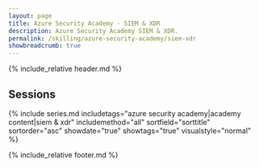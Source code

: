```yaml
---
layout: page
title: Azure Security Academy - SIEM & XDR
description: Azure Security Academy SIEM & XDR.
permalink: /skilling/azure-security-academy/siem-xdr
showbreadcrumb: true
---
```


{% include_relative header.md %}

## Sessions

{% include series.md 
    includetags="azure security academy|academy content|siem & xdr" includemethod="all" 
    sortfield="sorttitle" sortorder="asc" showdate="true" showtags="true"
    visualstyle="normal"
%}

{% include_relative footer.md %}